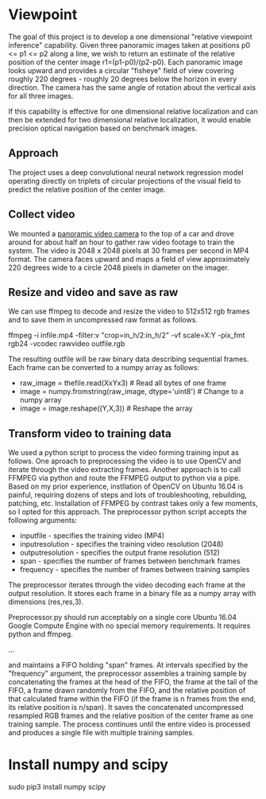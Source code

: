 # Viewpoint
The goal of this project is to develop a one dimensional "relative viewpoint inference" capability. Given three panoramic images taken at positions p0 <= p1 <= p2 along a line, we wish to return an estimate of the relative position of the center image r1=(p1-p0)/(p2-p0). Each panoramic image looks upward and provides a circular "fisheye" field of view covering roughly 220 degrees - roughly 20 degrees below the horizon in every direction. The camera has the same angle of rotation about the vertical axis for all three images.

If this capability is effective for one dimensional relative localization and can then be extended for two dimensional relative localization, it would enable precision optical navigation based on benchmark images.

## Approach
The project uses a deep convolutional neural network regression model operating directly on triplets of circular projections of the visual field to predict the relative position of the center image.

## Collect video
We mounted a [panoramic video camera](https://www.amazon.com/Andoer-Fisheye-Panorama-Activities-Camcorder/dp/B01JUFQMFW/ref=pd_sbs_421_16?_encoding=UTF8&pd_rd_i=B01JUFQMFW&pd_rd_r=KNNK4V678MFWVSHM7P1W&pd_rd_w=MjUET&pd_rd_wg=l9Yos&psc=1&refRID=KNNK4V678MFWVSHM7P1W) to the top of a car and drove around for about half an hour to gather raw video footage to train the system. The video is 2048 x 2048 pixels at 30 frames per second in MP4 format. The camera faces upward and maps a field of view approximately 220 degrees wide to a circle 2048 pixels in diameter on the imager.

## Resize and video and save as raw
We can use ffmpeg to decode and resize the video to 512x512 rgb frames and to save them in uncompressed raw format as follows.

ffmpeg -i infile.mp4 -filter:v "crop=in_h/2:in_h/2" -vf scale=X:Y -pix_fmt rgb24 -vcodec rawvideo outfile.rgb

The resulting outfile will be raw binary data describing sequential frames. Each frame can be converted to a numpy array as follows:

* raw_image = thefile.read(XxYx3)                     # Read all bytes of one frame
* image =  numpy.fromstring(raw_image, dtype='uint8') # Change to a numpy array
* image = image.reshape((Y,X,3))                      # Reshape the array

## Transform video to training data
We used a python script to process the video forming training input as follows. One aproach to preprocessing the video is to use OpenCV and iterate through the video extracting frames. Another approach is to call FFMPEG via python and route the FFMPEG output to python via a pipe. Based on my prior experience, instllation of OpenCV on Ubuntu 16.04 is painful, requiring dozens of steps and lots of troubleshooting, rebuilding, patching, etc. Installation of FFMPEG by contrast takes only a few moments, so I opted for this approach. The preprocessor python script accepts the following arguments:

* inputfile - specifies the training video (MP4)
* inputresolution - specifies the training video resolution (2048)
* outputresolution - specifies the output frame resolution (512)
* span - specifies the number of frames between benchmark frames
* frequency - specifies the number of frames between training samples

The preprocessor iterates through the video decoding each frame at the output resolution. It stores each frame in a binary file as a numpy array with dimensions (res,res,3).

Preprocessor.py should run acceptably on a single core Ubuntu 16.04 Google Compute Engine with no special memory requirements. It requires python and ffmpeg.

...

and maintains a FIFO holding "span" frames. At intervals specified by the "frequency" argument, the preprocessor assembles a training sample by concatenating the frames at the head of the FIFO, the frame at the tail of the FIFO, a frame drawn randomly from the FIFO, and the relative position of that calculated frame within the FIFO (if the frame is n frames from the end, its relative position is n/span). It saves the concatenated uncompressed resampled RGB frames and the relative position of the center frame as one training sample. The process continues until the entire video is processed and produces a single file with multiple training samples.



# Install numpy and scipy
sudo pip3 install numpy scipy
